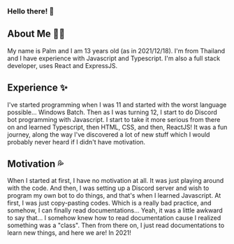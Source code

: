 ### Hello there! 👋
## About Me 👦🏻
My name is Palm and I am 13 years old (as in 2021/12/18).
I'm from Thailand and I have experience with Javascript and Typescript.
I'm also a full stack developer, uses React and ExpressJS.

## Experience ✨
I've started programming when I was 11 and started with the worst language possible... Windows Batch.
Then as I was turning 12, I start to do Discord bot programming with Javascript.
I start to take it more serious from there on and learned Typescript, then HTML, CSS, and then, ReactJS!
It was a fun journey, along the way I've discovered a lot of new stuff which I would probably never heard if I didn't have motivation.

## Motivation 💦
When I started at first, I have no motivation at all. It was just playing around with the code.
And then, I was setting up a Discord server and wish to program my own bot to do things, and that's when I learned Javascript.
At first, I was just copy-pasting codes. Which is a really bad practice, and somehow, I can finally read documentations...
Yeah, it was a little awkward to say that... I somehow knew how to read documentation cause I realized something was a "class".
Then from there on, I just read documentations to learn new things, and here we are! In 2021!
